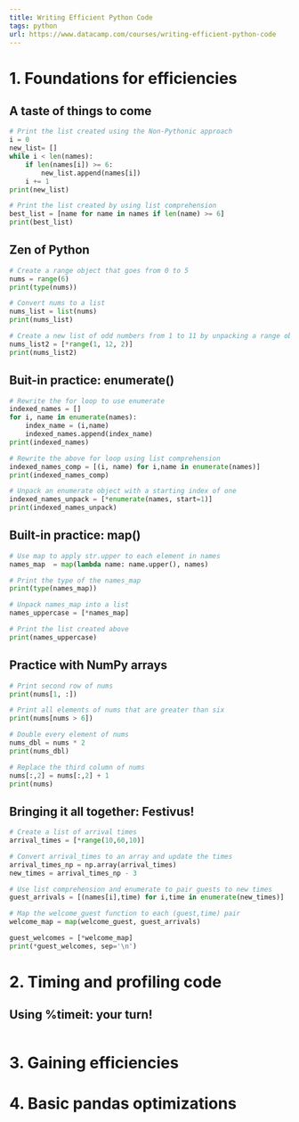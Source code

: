 ```yaml
---
title: Writing Efficient Python Code
tags: python
url: https://www.datacamp.com/courses/writing-efficient-python-code
---
```


# 1. Foundations for efficiencies
## A taste of things to come
```python
# Print the list created using the Non-Pythonic approach
i = 0
new_list= []
while i < len(names):
    if len(names[i]) >= 6:
        new_list.append(names[i])
    i += 1
print(new_list)
```
```python
# Print the list created by using list comprehension
best_list = [name for name in names if len(name) >= 6]
print(best_list)
```

## Zen of Python
```python
# Create a range object that goes from 0 to 5
nums = range(6)
print(type(nums))

# Convert nums to a list
nums_list = list(nums)
print(nums_list)

# Create a new list of odd numbers from 1 to 11 by unpacking a range object
nums_list2 = [*range(1, 12, 2)]
print(nums_list2)
```

## Buit-in practice: enumerate()
```python
# Rewrite the for loop to use enumerate
indexed_names = []
for i, name in enumerate(names):
    index_name = (i,name)
    indexed_names.append(index_name) 
print(indexed_names)

# Rewrite the above for loop using list comprehension
indexed_names_comp = [(i, name) for i,name in enumerate(names)]
print(indexed_names_comp)

# Unpack an enumerate object with a starting index of one
indexed_names_unpack = [*enumerate(names, start=1)]
print(indexed_names_unpack)
```

## Built-in practice: map()
```python
# Use map to apply str.upper to each element in names
names_map  = map(lambda name: name.upper(), names)

# Print the type of the names_map
print(type(names_map))

# Unpack names_map into a list
names_uppercase = [*names_map]

# Print the list created above
print(names_uppercase)
```

## Practice with NumPy arrays
```python
# Print second row of nums
print(nums[1, :])

# Print all elements of nums that are greater than six
print(nums[nums > 6])

# Double every element of nums
nums_dbl = nums * 2
print(nums_dbl)

# Replace the third column of nums
nums[:,2] = nums[:,2] + 1
print(nums)
```

## Bringing it all together: Festivus!
```python
# Create a list of arrival times
arrival_times = [*range(10,60,10)]

# Convert arrival_times to an array and update the times
arrival_times_np = np.array(arrival_times)
new_times = arrival_times_np - 3

# Use list comprehension and enumerate to pair guests to new times
guest_arrivals = [(names[i],time) for i,time in enumerate(new_times)]

# Map the welcome_guest function to each (guest,time) pair
welcome_map = map(welcome_guest, guest_arrivals)

guest_welcomes = [*welcome_map]
print(*guest_welcomes, sep='\n')
```

# 2. Timing and profiling code
## Using %timeit: your turn!
```python

```

# 3. Gaining efficiencies

# 4. Basic pandas optimizations
